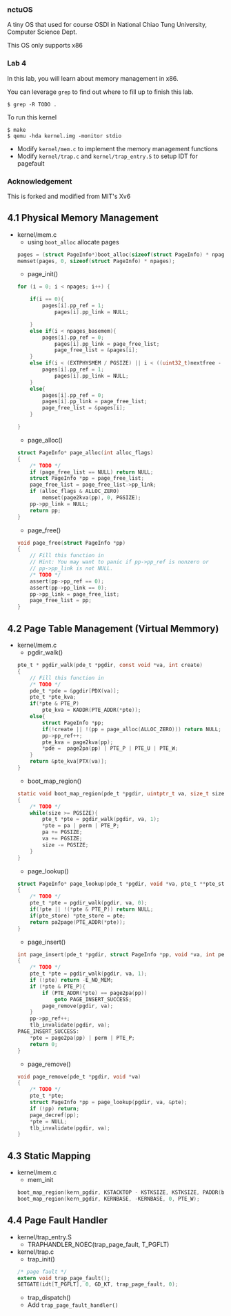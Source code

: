 ### nctuOS

A tiny OS that used for course OSDI in National Chiao Tung University, Computer Science Dept.

This OS only supports x86

### Lab 4

In this lab, you will learn about memory management in x86.

You can leverage `grep` to find out where to fill up to finish this lab.

`$ grep -R TODO .`

To run this kernel

    $ make
    $ qemu -hda kernel.img -monitor stdio

- Modify `kernel/mem.c` to implement the memory management functions
- Modify `kernel/trap.c` and `kernel/trap_entry.S` to setup IDT for pagefault


### Acknowledgement

This is forked and modified from MIT's Xv6

## 4.1 Physical Memory Management
- kernel/mem.c
    - using ```boot_alloc``` allocate pages
    ```c
    pages = (struct PageInfo*)boot_alloc(sizeof(struct PageInfo) * npages);
	memset(pages, 0, sizeof(struct PageInfo) * npages);
    ```
    - page_init()
    ```c
    for (i = 0; i < npages; i++) {
	
		if(i == 0){
			pages[i].pp_ref = 1;
        		pages[i].pp_link = NULL;

		}	
		else if(i < npages_basemem){
 			pages[i].pp_ref = 0;
        		pages[i].pp_link = page_free_list;
        		page_free_list = &pages[i];
		}
		else if(i < (EXTPHYSMEM / PGSIZE) || i < ((uint32_t)nextfree - KERNBASE) / PGSIZE){
			pages[i].pp_ref = 1;
        		pages[i].pp_link = NULL;
		}
		else{
			pages[i].pp_ref = 0;
        	pages[i].pp_link = page_free_list;
        	page_free_list = &pages[i];
		}

    }
    ```
    - page_alloc()
    ```c
    struct PageInfo* page_alloc(int alloc_flags)
    {
        /* TODO */
        if (page_free_list == NULL) return NULL;
        struct PageInfo *pp = page_free_list;
        page_free_list = page_free_list->pp_link;
        if (alloc_flags & ALLOC_ZERO)
            memset(page2kva(pp), 0, PGSIZE);
        pp->pp_link = NULL;
        return pp;
    }
    ```
    - page_free()
    ```c
    void page_free(struct PageInfo *pp)
    {
        // Fill this function in
        // Hint: You may want to panic if pp->pp_ref is nonzero or
        // pp->pp_link is not NULL.
        /* TODO */
        assert(pp->pp_ref == 0);
        assert(pp->pp_link == 0);
        pp->pp_link = page_free_list;
        page_free_list = pp;
    }
    ```
## 4.2 Page Table Management (Virtual Memmory)
- kernel/mem.c
    - pgdir_walk()
    ```c
    pte_t * pgdir_walk(pde_t *pgdir, const void *va, int create)
    {
        // Fill this function in
        /* TODO */
        pde_t *pde = &pgdir[PDX(va)];
        pte_t *pte_kva;
        if(*pte & PTE_P)
            pte_kva = KADDR(PTE_ADDR(*pte));
        else{
            struct PageInfo *pp;
            if(!create || !(pp = page_alloc(ALLOC_ZERO))) return NULL;
            pp->pp_ref++;
            pte_kva = page2kva(pp);
            *pde =  page2pa(pp) | PTE_P | PTE_U | PTE_W;
        }
        return &pte_kva[PTX(va)];
    }
    ```
    - boot_map_region()
    ```c
    static void boot_map_region(pde_t *pgdir, uintptr_t va, size_t size, physaddr_t pa, int perm)
    {
        /* TODO */
        while(size >= PGSIZE){
            pte_t *pte = pgdir_walk(pgdir, va, 1);
            *pte = pa | perm | PTE_P;
            pa += PGSIZE;
            va += PGSIZE;
            size -= PGSIZE;
        }
    }
    ```
    - page_lookup()
    ```c
    struct PageInfo* page_lookup(pde_t *pgdir, void *va, pte_t **pte_store)
    {
        /* TODO */
        pte_t *pte = pgdir_walk(pgdir, va, 0);
        if(!pte || !(*pte & PTE_P)) return NULL;
        if(pte_store) *pte_store = pte;
        return pa2page(PTE_ADDR(*pte));
    }
    ```
    - page_insert()
    ```c
    int page_insert(pde_t *pgdir, struct PageInfo *pp, void *va, int perm)
    {
        /* TODO */
        pte_t *pte = pgdir_walk(pgdir, va, 1);
        if (!pte) return -E_NO_MEM;
        if (*pte & PTE_P){
            if (PTE_ADDR(*pte) == page2pa(pp))
                goto PAGE_INSERT_SUCCESS;
            page_remove(pgdir, va);
        }
        pp->pp_ref++;
        tlb_invalidate(pgdir, va);
    PAGE_INSERT_SUCCESS:
        *pte = page2pa(pp) | perm | PTE_P;
        return 0;
    }
    ```
    - page_remove()
    ```c
    void page_remove(pde_t *pgdir, void *va)
    {
        /* TODO */
        pte_t *pte;
        struct PageInfo *pp = page_lookup(pgdir, va, &pte);
        if (!pp) return;
        page_decref(pp);
        *pte = NULL;
        tlb_invalidate(pgdir, va);	
    }
    ```
## 4.3 Static Mapping
- kernel/mem.c
    - mem_init
    ```c
    boot_map_region(kern_pgdir, KSTACKTOP - KSTKSIZE, KSTKSIZE, PADDR(bootstack), PTE_W);
    boot_map_region(kern_pgdir, KERNBASE, -KERNBASE, 0, PTE_W);
    ```
## 4.4 Page Fault Handler
- kernel/trap_entry.S
    -  TRAPHANDLER_NOEC(trap_page_fault, T_PGFLT)
- kernel/trap.c
    - trap_init()
    ```c
    /* page fault */
	extern void trap_page_fault();
	SETGATE(idt[T_PGFLT], 0, GD_KT, trap_page_fault, 0);
    ```
    - trap_dispatch()
    - Add ```trap_page_fault_handler()```
